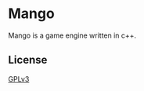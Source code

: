# Mango

Mango is a game engine written in c++.

## License

[GPLv3](https://choosealicense.com/licenses/gpl-3.0/)